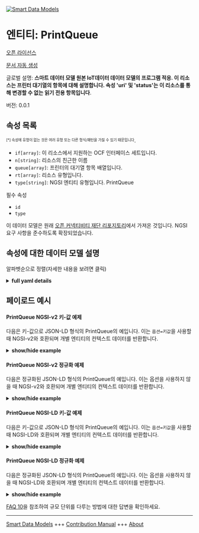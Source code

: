 <!-- 10-Header -->  
[![Smart Data Models](https://smartdatamodels.org/wp-content/uploads/2022/01/SmartDataModels_logo.png "Logo")](https://smartdatamodels.org)  
엔티티: PrintQueue  
===============<!-- /10-Header -->  
<!-- 15-License -->  
[오픈 라이선스](https://github.com/smart-data-models//dataModel.OCF/blob/master/PrintQueue/LICENSE.md)  
[문서 자동 생성](https://docs.google.com/presentation/d/e/2PACX-1vTs-Ng5dIAwkg91oTTUdt8ua7woBXhPnwavZ0FxgR8BsAI_Ek3C5q97Nd94HS8KhP-r_quD4H0fgyt3/pub?start=false&loop=false&delayms=3000#slide=id.gb715ace035_0_60)  
<!-- /15-License -->  
<!-- 20-Description -->  
글로벌 설명: **스마트 데이터 모델 원본 IoT데이터 데이터 모델의 프로그램 적응. 이 리소스는 프린터 대기열의 항목에 대해 설명합니다. 속성 'uri' 및 'status'는 이 리소스를 통해 변경할 수 없는 읽기 전용 항목입니다**.  
버전: 0.0.1  
<!-- /20-Description -->  
<!-- 30-PropertiesList -->  

## 속성 목록  

<sup><sub>[*] 속성에 유형이 없는 것은 여러 유형 또는 다른 형식/패턴을 가질 수 있기 때문입니다</sub></sup>.  
- `if[array]`: 이 리소스에서 지원하는 OCF 인터페이스 세트입니다.  - `n[string]`: 리소스의 친근한 이름  - `queue[array]`: 프린터의 대기열 항목 배열입니다.  - `rt[array]`: 리소스 유형입니다.  - `type[string]`: NGSI 엔티티 유형입니다. PrintQueue  <!-- /30-PropertiesList -->  
<!-- 35-RequiredProperties -->  
필수 속성  
- `id`  - `type`  <!-- /35-RequiredProperties -->  
<!-- 40-RequiredProperties -->  
이 데이터 모델은 원래 [오픈 커넥티비티 재단 리포지토리](https://github.com/openconnectivityfoundation/IoTDataModels)에서 가져온 것입니다. NGSI 요구 사항을 준수하도록 확장되었습니다.  
<!-- /40-RequiredProperties -->  
<!-- 50-DataModelHeader -->  
## 속성에 대한 데이터 모델 설명  
알파벳순으로 정렬(자세한 내용을 보려면 클릭)  
<!-- /50-DataModelHeader -->  
<!-- 60-ModelYaml -->  
<details><summary><strong>full yaml details</strong></summary>    
```yaml  
PrintQueue:    
  description: Smart Data Models Program adaptation of the original IoTData data Models. This Resource describes the items in a Printer Queue. The Properties 'uri' and 'status' are read only items that cannot be changed through this resource.    
  properties:    
    if:    
      description: The OCF Interface set supported by this Resource.    
      items:    
        enum:    
          - oic.if.r    
          - oic.if.baseline    
        type: string    
      minItems: 2    
      readOnly: true    
      type: array    
      uniqueItems: true    
      x-ngsi:    
        type: Property    
    n:    
      description: Friendly name of the Resource    
      maxLength: 64    
      readOnly: true    
      type: string    
      x-ngsi:    
        type: Property    
    queue:    
      description: The array of queue items for the printer.    
      items:    
        properties:    
          status:    
            description: The status of the queue item.    
            enum:    
              - Printing    
              - Pending    
              - Paused    
              - Error    
              - Unknown    
            readOnly: true    
            type: string    
          uri:    
            description: The uri of the queue item (i.e. the actual file).    
            format: uri    
            maxLength: 256    
            readOnly: true    
            type: string    
        required:    
          - uri    
          - status    
        type: object    
      readOnly: true    
      type: array    
      x-ngsi:    
        type: Property    
    rt:    
      description: The Resource Type.    
      items:    
        enum:    
          - oic.r.printer.queue    
        maxLength: 64    
        type: string    
      minItems: 1    
      readOnly: true    
      type: array    
      uniqueItems: true    
      x-ngsi:    
        type: Property    
    type:    
      description: NGSI entity type. It has to be PrintQueue    
      enum:    
        - PrintQueue    
      type: string    
      x-ngsi:    
        type: Property    
  required:    
    - id    
    - type    
  type: object    
  x-derived-from: https://github.com/OpenInterConnect/IoTDataModels/blob/master/PrintQueueResURI.swagger.json    
  x-disclaimer: 'Redistribution and use in source and binary forms, with or without modification, are permitted  provided that the license conditions are met. Copyleft (c) 2022 Contributors to Smart Data Models Program'    
  x-license-url: https://github.com/smart-data-models/dataModel.OCF/blob/master/PrintQueue/LICENSE.md    
  x-model-schema: https://smart-data-models.github.io/dataModel.IoTDataModels/PrintQueue/schema.json    
  x-model-tags: OCF    
  x-version: 0.0.1    
```  
</details>    
<!-- /60-ModelYaml -->  
<!-- 70-MiddleNotes -->  
<!-- /70-MiddleNotes -->  
<!-- 80-Examples -->  
## 페이로드 예시  
#### PrintQueue NGSI-v2 키-값 예제  
다음은 키-값으로 JSON-LD 형식의 PrintQueue의 예입니다. 이는 `옵션=키값`을 사용할 때 NGSI-v2와 호환되며 개별 엔티티의 컨텍스트 데이터를 반환합니다.  
<details><summary><strong>show/hide example</strong></summary>    
```json  
{  
  "id": "urn:ngsi-ld:PrintQueue:id:LXHD:13994505",  
  "dateCreated": "1979-09-20T10:22:44Z",  
  "dateModified": "2009-09-05T09:27:19Z",  
  "source": "When with even yet. Continue black rich ahead issue follow wish. Onto pull particular able.",  
  "name": "Officer respond return hard. Money team wonder break group pressure. Style section across agreement approach agent.",  
  "alternateName": "Experience all music field image as employee. Chair plant should understand society world writer exactly. Hospital food sea have trade effort investment.",  
  "description": "Window artist its company space decade operation. Appear whose without law laugh his physical television.",  
  "dataProvider": "Might coach anything. Above upon apply. Say product station recognize.",  
  "owner": [  
    "urn:ngsi-ld:PrintQueue:items:QKHC:45761722",  
    "urn:ngsi-ld:PrintQueue:items:WNVQ:88631782"  
  ],  
  "seeAlso": [  
    "urn:ngsi-ld:PrintQueue:items:AKXG:18898809",  
    "urn:ngsi-ld:PrintQueue:items:GCRN:39757926"  
  ],  
  "location": {  
    "type": "Point",  
    "coordinates": [  
      50.515152,  
      129.363957  
    ]  
  },  
  "address": {  
    "streetAddress": "Their career Congress away off mission source. Much poor trade later actually fast. Pressure tell itself wall.",  
    "addressLocality": "Turn statement involve. Hundred toward fear avoid week hair campaign. Party community increase beat situation kitchen significant. Probably fund decide skill many consumer thing particularly.",  
    "addressRegion": "With amount leg difference visit involve blue. While single health line.",  
    "addressCountry": "Center note father such ability sense suffer. Then pretty well information moment body camera.",  
    "postalCode": "Walk Republican bill work can. Look understand pull free.",  
    "postOfficeBoxNumber": "Because show stop near themselves look. Consider number firm next. Have throughout report could I white left. Stuff toward finally budget."  
  },  
  "areaServed": "Important us main leg seven unit explain best. It guess present material trouble. Medical what bed huge. Film indeed positive."  
}  
```  
</details>  
#### PrintQueue NGSI-v2 정규화 예제  
다음은 정규화된 JSON-LD 형식의 PrintQueue의 예입니다. 이는 옵션을 사용하지 않을 때 NGSI-v2와 호환되며 개별 엔티티의 컨텍스트 데이터를 반환합니다.  
<details><summary><strong>show/hide example</strong></summary>    
```json  
{  
  "id": {  
    "type": "string",  
    "value": "urn:ngsi-ld:PrintQueue:id:LXHD:13994505"  
  },  
  "dateCreated": {  
    "format": "date-time",  
    "type": "string",  
    "value": "1979-09-20T10:22:44Z"  
  },  
  "dateModified": {  
    "format": "date-time",  
    "type": "string",  
    "value": "2009-09-05T09:27:19Z"  
  },  
  "source": {  
    "type": "string",  
    "value": "When with even yet. Continue black rich ahead issue follow wish. Onto pull particular able."  
  },  
  "name": {  
    "type": "string",  
    "value": "Officer respond return hard. Money team wonder break group pressure. Style section across agreement approach agent."  
  },  
  "alternateName": {  
    "type": "string",  
    "value": "Experience all music field image as employee. Chair plant should understand society world writer exactly. Hospital food sea have trade effort investment."  
  },  
  "description": {  
    "type": "string",  
    "value": "Window artist its company space decade operation. Appear whose without law laugh his physical television."  
  },  
  "dataProvider": {  
    "type": "string",  
    "value": "Might coach anything. Above upon apply. Say product station recognize."  
  },  
  "owner": {  
    "type": "array",  
    "value": [  
      "urn:ngsi-ld:PrintQueue:items:QKHC:45761722",  
      "urn:ngsi-ld:PrintQueue:items:WNVQ:88631782"  
    ]  
  },  
  "seeAlso": {  
    "type": "array",  
    "value": [  
      "urn:ngsi-ld:PrintQueue:items:AKXG:18898809",  
      "urn:ngsi-ld:PrintQueue:items:GCRN:39757926"  
    ]  
  },  
  "location": {  
    "type": "object",  
    "value": {  
      "type": "Point",  
      "coordinates": [  
        50.515152,  
        129.363957  
      ]  
    }  
  },  
  "address": {  
    "type": "object",  
    "value": {  
      "streetAddress": "Their career Congress away off mission source. Much poor trade later actually fast. Pressure tell itself wall.",  
      "addressLocality": "Turn statement involve. Hundred toward fear avoid week hair campaign. Party community increase beat situation kitchen significant. Probably fund decide skill many consumer thing particularly.",  
      "addressRegion": "With amount leg difference visit involve blue. While single health line.",  
      "addressCountry": "Center note father such ability sense suffer. Then pretty well information moment body camera.",  
      "postalCode": "Walk Republican bill work can. Look understand pull free.",  
      "postOfficeBoxNumber": "Because show stop near themselves look. Consider number firm next. Have throughout report could I white left. Stuff toward finally budget."  
    }  
  },  
  "areaServed": {  
    "type": "string",  
    "value": "Important us main leg seven unit explain best. It guess present material trouble. Medical what bed huge. Film indeed positive."  
  }  
}  
```  
</details>  
#### PrintQueue NGSI-LD 키-값 예제  
다음은 키-값으로 JSON-LD 형식의 PrintQueue의 예입니다. 이는 `옵션=키값`을 사용할 때 NGSI-LD와 호환되며 개별 엔티티의 컨텍스트 데이터를 반환합니다.  
<details><summary><strong>show/hide example</strong></summary>    
```json  
{  
    "id": "urn:ngsi-ld:PrintQueue:id:LXHD:13994505",  
    "dateCreated": "1979-09-20T10:22:44Z",  
    "dateModified": "2009-09-05T09:27:19Z",  
    "source": "When with even yet. Continue black rich ahead issue follow wish. Onto pull particular able.",  
    "name": "Officer respond return hard. Money team wonder break group pressure. Style section across agreement approach agent.",  
    "alternateName": "Experience all music field image as employee. Chair plant should understand society world writer exactly. Hospital food sea have trade effort investment.",  
    "description": "Window artist its company space decade operation. Appear whose without law laugh his physical television.",  
    "dataProvider": "Might coach anything. Above upon apply. Say product station recognize.",  
    "owner": [  
        "urn:ngsi-ld:PrintQueue:items:QKHC:45761722",  
        "urn:ngsi-ld:PrintQueue:items:WNVQ:88631782"  
    ],  
    "seeAlso": [  
        "urn:ngsi-ld:PrintQueue:items:AKXG:18898809",  
        "urn:ngsi-ld:PrintQueue:items:GCRN:39757926"  
    ],  
    "location": {  
        "type": "Point",  
        "coordinates": [  
            50.515152,  
            129.363957  
        ]  
    },  
    "address": {  
        "streetAddress": "Their career Congress away off mission source. Much poor trade later actually fast. Pressure tell itself wall.",  
        "addressLocality": "Turn statement involve. Hundred toward fear avoid week hair campaign. Party community increase beat situation kitchen significant. Probably fund decide skill many consumer thing particularly.",  
        "addressRegion": "With amount leg difference visit involve blue. While single health line.",  
        "addressCountry": "Center note father such ability sense suffer. Then pretty well information moment body camera.",  
        "postalCode": "Walk Republican bill work can. Look understand pull free.",  
        "postOfficeBoxNumber": "Because show stop near themselves look. Consider number firm next. Have throughout report could I white left. Stuff toward finally budget."  
    },  
    "areaServed": "Important us main leg seven unit explain best. It guess present material trouble. Medical what bed huge. Film indeed positive.",  
    "@context": [  
        "https://smartdatamodels.org/context.jsonld",  
        "https://raw.githubusercontent.com/smart-data-models/dataModel.OCF/master/context.jsonld"  
    ]  
}  
```  
</details>  
#### PrintQueue NGSI-LD 정규화 예제  
다음은 정규화된 JSON-LD 형식의 PrintQueue의 예입니다. 이는 옵션을 사용하지 않을 때 NGSI-LD와 호환되며 개별 엔티티의 컨텍스트 데이터를 반환합니다.  
<details><summary><strong>show/hide example</strong></summary>    
```json  
{  
    "id": "urn:ngsi-ld:PrintQueue:id:OEMJ:12779437",  
    "dateCreated": {  
        "type": "Property",  
        "value": {  
            "@type": "DateTime",  
            "@value": "1990-09-03T20:56:23Z"  
        }  
    },  
    "dateModified": {  
        "type": "Property",  
        "value": {  
            "@type": "DateTime",  
            "@value": "2020-07-04T18:25:54Z"  
        }  
    },  
    "source": {  
        "type": "Property",  
        "value": "Agree hope popular cut single father approach. Year page rise theory. Mind know allow."  
    },  
    "name": {  
        "type": "Property",  
        "value": "End southern night while arrive film be. Listen degree thousand technology at word."  
    },  
    "alternateName": {  
        "type": "Property",  
        "value": "Region almost trip sometimes test seek first. Although yard expect hundred at teach politics."  
    },  
    "description": {  
        "type": "Property",  
        "value": "Author benefit while player. Boy card course anything sell open away."  
    },  
    "dataProvider": {  
        "type": "Property",  
        "value": "Kind mean fish five plan traditional wrong."  
    },  
    "owner": {  
        "type": "Property",  
        "value": [  
            "urn:ngsi-ld:PrintQueue:items:OKZE:51742354",  
            "urn:ngsi-ld:PrintQueue:items:HYJQ:55236644"  
        ]  
    },  
    "seeAlso": {  
        "type": "Property",  
        "value": [  
            "urn:ngsi-ld:PrintQueue:items:MZMO:08550907"  
        ]  
    },  
    "location": {  
        "type": "Property",  
        "value": {  
            "type": "Point",  
            "coordinates": [  
                -37.2988135,  
                -156.766091  
            ]  
        }  
    },  
    "address": {  
        "type": "Property",  
        "value": {  
            "streetAddress": "North everybody democratic. Behind last test computer than usually fund. Thought eight interview spend morning measure book.",  
            "addressLocality": "Only ready next. Attorney wish name.",  
            "addressRegion": "Entire budget land. Oil sometimes American exist such five run. Car sense technology both.",  
            "addressCountry": "Threat high form well candidate rest listen minute. Scientist budget candidate officer person. Short half water south fish.",  
            "postalCode": "Create white end they describe production parent face. Rise its baby. Break me base night what high.",  
            "postOfficeBoxNumber": "Themselves collection town water life can. Suffer hope memory provide."  
        }  
    },  
    "areaServed": {  
        "type": "Property",  
        "value": "Along south word course green. Ball hope there security along."  
    },  
    "@context": [  
        "https://smartdatamodels.org/context.jsonld",  
        "https://raw.githubusercontent.com/smart-data-models/dataModel.OCF/master/context.jsonld"  
    ]  
}  
```  
</details><!-- /80-Examples -->  
<!-- 90-FooterNotes -->  
<!-- /90-FooterNotes -->  
<!-- 95-Units -->  
[FAQ 10](https://smartdatamodels.org/index.php/faqs/)을 참조하여 규모 단위를 다루는 방법에 대한 답변을 확인하세요.  
<!-- /95-Units -->  
<!-- 97-LastFooter -->  
---  
[Smart Data Models](https://smartdatamodels.org) +++ [Contribution Manual](https://bit.ly/contribution_manual) +++ [About](https://bit.ly/Introduction_SDM)<!-- /97-LastFooter -->  
